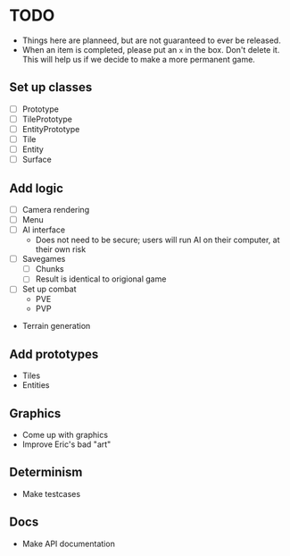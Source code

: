 # TODO
 - Things here are planneed, but are not guaranteed to ever be released.
 - When an item is completed, please put an `x` in the box. Don't delete it. This will help us if we decide to make a more permanent game.

## Set up classes
 - [ ] Prototype
 - [ ] TilePrototype
 - [ ] EntityPrototype
 - [ ] Tile
 - [ ] Entity
 - [ ] Surface

## Add logic
 - [ ] Camera rendering
 - [ ] Menu
 - [ ] AI interface
    - Does not need to be secure; users will run AI on their computer, at their own risk
 - [ ] Savegames
    - [ ] Chunks
    - [ ] Result is identical to origional game
 - [ ] Set up combat
    - PVE
    - PVP
 - Terrain generation

## Add prototypes
 - Tiles
 - Entities

## Graphics
 - Come up with graphics
 - Improve Eric's bad "art"

## Determinism
 - Make testcases

## Docs
 - Make API documentation
